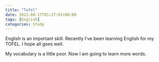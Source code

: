 ```yaml
---
title: "Tofel"
date: 2022-08-17T01:27:01+08:00
tags: [English]
categories: Study
---
```

English is an important skill. Recently I've been learning English for my TOFEL. 
I hope all goes well.

My vocabulary is a little poor. Now I am going to learn more words.

